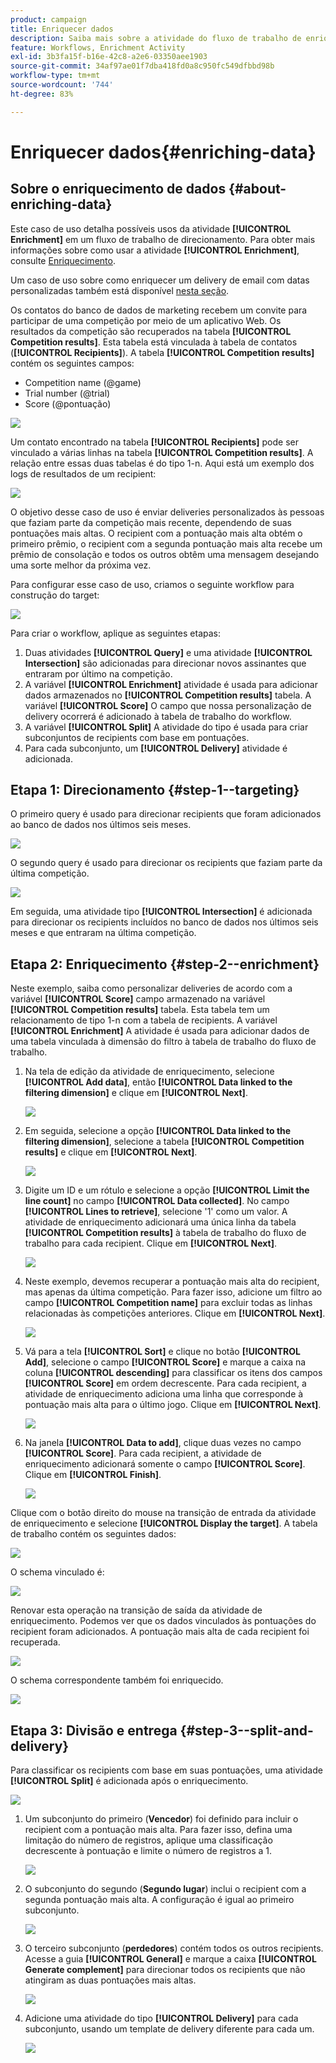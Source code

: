```yaml
---
product: campaign
title: Enriquecer dados
description: Saiba mais sobre a atividade do fluxo de trabalho de enriquecimento
feature: Workflows, Enrichment Activity
exl-id: 3b3fa15f-b16e-42c8-a2e6-03350aee1903
source-git-commit: 34af97ae01f7dba418fd0a8c950fc549dfbbd98b
workflow-type: tm+mt
source-wordcount: '744'
ht-degree: 83%

---
```


# Enriquecer dados{#enriching-data}



## Sobre o enriquecimento de dados {#about-enriching-data}

Este caso de uso detalha possíveis usos da atividade **[!UICONTROL Enrichment]** em um fluxo de trabalho de direcionamento. Para obter mais informações sobre como usar a atividade **[!UICONTROL Enrichment]**, consulte [Enriquecimento](enrichment.md).

Um caso de uso sobre como enriquecer um delivery de email com datas personalizadas também está disponível [nesta seção](email-enrichment-with-custom-date-fields.md).

Os contatos do banco de dados de marketing recebem um convite para participar de uma competição por meio de um aplicativo Web. Os resultados da competição são recuperados na tabela **[!UICONTROL Competition results]**. Esta tabela está vinculada à tabela de contatos (**[!UICONTROL Recipients]**). A tabela **[!UICONTROL Competition results]** contém os seguintes campos:

* Competition name (@game)
* Trial number (@trial)
* Score (@pontuação)

![](assets/uc1_enrich_1.png)

Um contato encontrado na tabela **[!UICONTROL Recipients]** pode ser vinculado a várias linhas na tabela **[!UICONTROL Competition results]**. A relação entre essas duas tabelas é do tipo 1-n. Aqui está um exemplo dos logs de resultados de um recipient:

![](assets/uc1_enrich_2.png)

O objetivo desse caso de uso é enviar deliveries personalizados às pessoas que faziam parte da competição mais recente, dependendo de suas pontuações mais altas. O recipient com a pontuação mais alta obtém o primeiro prêmio, o recipient com a segunda pontuação mais alta recebe um prêmio de consolação e todos os outros obtêm uma mensagem desejando uma sorte melhor da próxima vez.

Para configurar esse caso de uso, criamos o seguinte workflow para construção do target:

![](assets/uc1_enrich_3.png)

Para criar o workflow, aplique as seguintes etapas:

1. Duas atividades **[!UICONTROL Query]** e uma atividade **[!UICONTROL Intersection]** são adicionadas para direcionar novos assinantes que entraram por último na competição.
1. A variável **[!UICONTROL Enrichment]** atividade é usada para adicionar dados armazenados no **[!UICONTROL Competition results]** tabela. A variável **[!UICONTROL Score]** O campo que nossa personalização de delivery ocorrerá é adicionado à tabela de trabalho do workflow.
1. A variável **[!UICONTROL Split]** A atividade do tipo é usada para criar subconjuntos de recipients com base em pontuações.
1. Para cada subconjunto, um **[!UICONTROL Delivery]** atividade é adicionada.

## Etapa 1: Direcionamento {#step-1--targeting}

O primeiro query é usado para direcionar recipients que foram adicionados ao banco de dados nos últimos seis meses.

![](assets/uc1_enrich_4.png)

O segundo query é usado para direcionar os recipients que faziam parte da última competição.

![](assets/uc1_enrich_5.png)

Em seguida, uma atividade tipo **[!UICONTROL Intersection]** é adicionada para direcionar os recipients incluídos no banco de dados nos últimos seis meses e que entraram na última competição.

## Etapa 2: Enriquecimento {#step-2--enrichment}

Neste exemplo, saiba como personalizar deliveries de acordo com a variável **[!UICONTROL Score]** campo armazenado na variável **[!UICONTROL Competition results]** tabela. Esta tabela tem um relacionamento de tipo 1-n com a tabela de recipients. A variável **[!UICONTROL Enrichment]** A atividade é usada para adicionar dados de uma tabela vinculada à dimensão do filtro à tabela de trabalho do fluxo de trabalho.

1. Na tela de edição da atividade de enriquecimento, selecione **[!UICONTROL Add data]**, então **[!UICONTROL Data linked to the filtering dimension]** e clique em **[!UICONTROL Next]**.

   ![](assets/uc1_enrich_6.png)

1. Em seguida, selecione a opção **[!UICONTROL Data linked to the filtering dimension]**, selecione a tabela **[!UICONTROL Competition results]** e clique em **[!UICONTROL Next]**.

   ![](assets/uc1_enrich_7.png)

1. Digite um ID e um rótulo e selecione a opção **[!UICONTROL Limit the line count]** no campo **[!UICONTROL Data collected]**. No campo **[!UICONTROL Lines to retrieve]**, selecione &#39;1&#39; como um valor. A atividade de enriquecimento adicionará uma única linha da tabela **[!UICONTROL Competition results]** à tabela de trabalho do fluxo de trabalho para cada recipient. Clique em **[!UICONTROL Next]**.

   ![](assets/uc1_enrich_8.png)

1. Neste exemplo, devemos recuperar a pontuação mais alta do recipient, mas apenas da última competição. Para fazer isso, adicione um filtro ao campo **[!UICONTROL Competition name]** para excluir todas as linhas relacionadas às competições anteriores. Clique em **[!UICONTROL Next]**.

   ![](assets/uc1_enrich_9.png)

1. Vá para a tela **[!UICONTROL Sort]** e clique no botão **[!UICONTROL Add]**, selecione o campo **[!UICONTROL Score]** e marque a caixa na coluna **[!UICONTROL descending]** para classificar os itens dos campos **[!UICONTROL Score]** em ordem decrescente. Para cada recipient, a atividade de enriquecimento adiciona uma linha que corresponde à pontuação mais alta para o último jogo. Clique em **[!UICONTROL Next]**.

   ![](assets/uc1_enrich_10.png)

1. Na janela **[!UICONTROL Data to add]**, clique duas vezes no campo **[!UICONTROL Score]**. Para cada recipient, a atividade de enriquecimento adicionará somente o campo **[!UICONTROL Score]**. Clique em **[!UICONTROL Finish]**.

   ![](assets/uc1_enrich_11.png)

Clique com o botão direito do mouse na transição de entrada da atividade de enriquecimento e selecione **[!UICONTROL Display the target]**. A tabela de trabalho contém os seguintes dados:

![](assets/uc1_enrich_13.png)

O schema vinculado é:

![](assets/uc1_enrich_15.png)

Renovar esta operação na transição de saída da atividade de enriquecimento. Podemos ver que os dados vinculados às pontuações do recipient foram adicionados. A pontuação mais alta de cada recipient foi recuperada.

![](assets/uc1_enrich_12.png)

O schema correspondente também foi enriquecido.

![](assets/uc1_enrich_14.png)

## Etapa 3: Divisão e entrega {#step-3--split-and-delivery}

Para classificar os recipients com base em suas pontuações, uma atividade **[!UICONTROL Split]** é adicionada após o enriquecimento.

![](assets/uc1_enrich_18.png)

1. Um subconjunto do primeiro (**Vencedor**) foi definido para incluir o recipient com a pontuação mais alta. Para fazer isso, defina uma limitação do número de registros, aplique uma classificação decrescente à pontuação e limite o número de registros a 1.

   ![](assets/uc1_enrich_16.png)

1. O subconjunto do segundo (**Segundo lugar**) inclui o recipient com a segunda pontuação mais alta. A configuração é igual ao primeiro subconjunto.

   ![](assets/uc1_enrich_17.png)

1. O terceiro subconjunto (**perdedores**) contém todos os outros recipients. Acesse a guia **[!UICONTROL General]** e marque a caixa **[!UICONTROL Generate complement]** para direcionar todos os recipients que não atingiram as duas pontuações mais altas.

   ![](assets/uc1_enrich_19.png)

1. Adicione uma atividade do tipo **[!UICONTROL Delivery]** para cada subconjunto, usando um template de delivery diferente para cada um.

   ![](assets/uc1_enrich_20.png)
